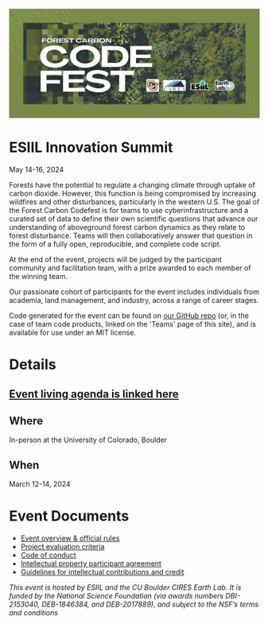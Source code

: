 ![Forest pixel banner](./assets/codefest_hero.png)

# ESIIL Innovation Summit

May 14-16, 2024

Forests have the potential to regulate a changing climate through uptake of carbon dioxide. However, this function is being compromised by increasing wildfires and other disturbances, particularly in the western U.S. The goal of the Forest Carbon Codefest is for teams to use cyberinfrastructure and a curated set of data to define their own scientific questions that advance our understanding of aboveground forest carbon dynamics as they relate to forest disturbance. Teams will then collaboratively answer that question in the form of a fully open, reproducible, and complete code script.

At the end of the event, projects will be judged by the participant community and facilitation team, with a prize awarded to each member of the winning team.

Our passionate cohort of participants for the event includes individuals from academia, land management, and industry, across a range of career stages.

Code generated for the event can be found on [our GitHub repo](https://github.com/CU-ESIIL/forest-carbon-codefest) (or, in the case of team code products, linked on the 'Teams' page of this site), and is available for use under an MIT license.

# Details

## [Event living agenda is linked here](https://docs.google.com/document/d/1UPiDjg_5f5lV7603QF9W7XTl1GWIMb4dk6EYPIh6nlU/edit?usp=sharing)

## Where  
In-person at the University of Colorado, Boulder  

## When  
March 12-14, 2024

# Event Documents

- [Event overview & official rules](https://docs.google.com/document/d/1el21bK1y2s7QlPMZGwckOaqwhWzW6Tt6CILTUBfjlCc/edit?usp=drive_link)
- [Project evaluation criteria](https://docs.google.com/document/d/1nMNbWuwLj-zqCxvk9fpxxHOeb1OQ48ah8thdLAHxakU/edit)
- [Code of conduct](https://docs.google.com/document/d/1BpqHKCaa_NZYQXPk2BHyPG3p9tjvWMJNsixn93mtAMU/edit?usp=drive_link)
- [Intellectual property participant agreement](https://docs.google.com/document/d/1jKXWrVzuhKWbRPtcRelxcSD9svh9rvTQUmadDV1Dy1I/edit?usp=drive_link)
- [Guidelines for intellectual contributions and credit](https://drive.google.com/file/d/1WcjV412EzCxohNtjFtca-o2Gpf36ISAX/view?usp=sharing)


*This event is hosted by ESIIL and the CU Boulder CIRES Earth Lab. It is funded by the National Science Foundation (via awards numbers DBI-2153040, DEB-1846384, and DEB-2017889), and subject to the NSF’s terms and conditions*

